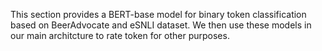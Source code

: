 This section provides a BERT-base model for binary 
token classification based on BeerAdvocate and eSNLI dataset.
We then use these models in our main architcture to rate token
for other purposes.